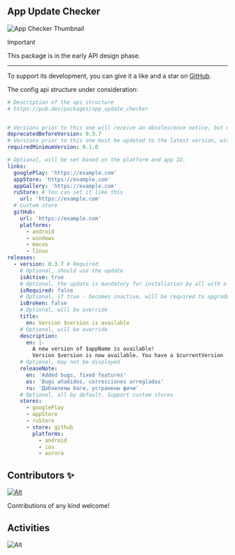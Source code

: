 ## App Update Checker

![App Checker Thumbnail](https://github.com/user-attachments/assets/11e46aea-8451-44e8-88c9-495bbefe18a4)

> [!IMPORTANT]
> This package is in the early API design phase.

---

To support its development, you can give it a like and a star on [GitHub](https://github.com/StarProxima/dev_kit).

The config api structure under consideration:
```yaml
# Description of the api structure
# https://pub.dev/packages/app_update_checker


# Versions prior to this one will receive an obsolescence notice, but may defer the update.
deprecatedBeforeVersion: 0.3.7
# Versions prior to this one must be updated to the latest version, with no option to defer the update.
requiredMinimumVersion: 0.1.0 

# Optional, will be set based on the platform and app ID.
links:
  googlePlay: 'https://example.com'
  appStore: 'https://example.com'
  appGallery: 'https://example.com'
  ruStore: # You can set it like this
    url: 'https://example.com'
  # Custom store
  gitHub:
    url: 'https://example.com'
    platforms:
      - android
      - windows
      - macos
      - linux
releases:
  - version: 0.3.7 # Required
    # Optional, should use the update
    isActive: true 
    # Optional, the update is mandatory for installation by all with a lesser version
    isRequired: false 
    # Optional, if true - becomes inactive, will be required to upgrade to any higher version
    isBroken: false
    # Optional, will be override
    title: 
      en: Version $version is available
    # Optional, will be override
    description: 
      en: |-
        A new version of $appName is available!
        Version $version is now available. You have a $currentVersion
    # Optional, may not be displayed
    releaseNote: 
      en: 'Added bugs, fixed features'
      es: 'Bugs añadidos, correcciones arregladas'
      ru: 'Добавлены баги, устранены фичи'
    # Optional, all by default. Support custom stores
    stores:
      - googlePlay
      - appStore
      - ruStore
      - store: github
        platforms: 
          - android
          - ios
          - aurora
```

## Contributors ✨

[![Alt](https://opencollective.com/dev_kit/contributors.svg?width=890&button=false)](https://github.com/remarkablemark/dev_kit/graphs/contributors)

Contributions of any kind welcome!

## Activities

![Alt](https://repobeats.axiom.co/api/embed/732b41cfc45839e3b078304e6b46ca0da7bd7f15.svg "Repobeats analytics image")